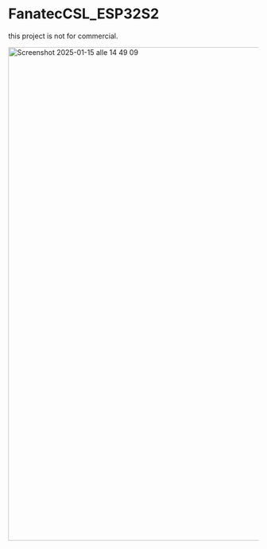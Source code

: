 # FanatecCSL_ESP32S2

this project is not for commercial.

<img width="991" alt="Screenshot 2025-01-15 alle 14 49 09" src="https://github.com/user-attachments/assets/fa9ce5fb-b6f1-491e-b6ec-523ba972f831" />
